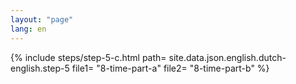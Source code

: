 ```yaml
---
layout: "page"
lang: en
---
```


{% include steps/step-5-c.html path= site.data.json.english.dutch-english.step-5
							   file1= "8-time-part-a"
							   file2= "8-time-part-b"
%}

